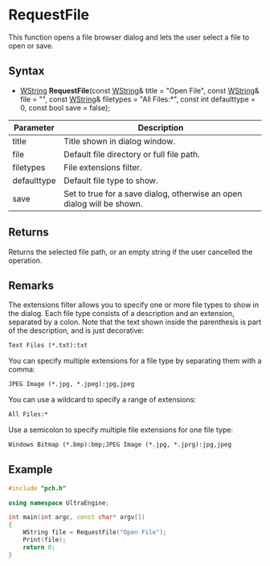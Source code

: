 # RequestFile #
This function opens a file browser dialog and lets the user select a file to open or save.

## Syntax ##
- [WString](WString.md) **RequestFile**(const [WString](WString.md)& title = "Open File", const [WString](WString.md)& file = "", const [WString](WString.md)& filetypes = "All Files:\*", const int defaulttype = 0, const bool save = false);

| Parameter | Description |
| ----- | ----- |
| title | Title shown in dialog window. |
| file | Default file directory or full file path. |
| filetypes | File extensions filter. |
| defaulttype | Default file type to show. |
| save | Set to true for a save dialog, otherwise an open dialog will be shown. |

## Returns ##
Returns the selected file path, or an empty string if the user cancelled the operation.

## Remarks ##
The extensions filter allows you to specify one or more file types to show in the dialog. Each file type consists of a description and an extension, separated by a colon. Note that the text shown inside the parenthesis is part of the description, and is just decorative:

```txt
Text Files (*.txt):txt
```

You can specify multiple extensions for a file type by separating them with a comma:

```txt
JPEG Image (*.jpg, *.jpeg):jpg,jpeg
```

You can use a wildcard to specify a range of extensions:

```txt
All Files:*
```

Use a semicolon to specify multiple file extensions for one file type:

```txt
Windows Bitmap (*.bmp):bmp;JPEG Image (*.jpg, *.jprg):jpg,jpeg
```

## Example ##

```c++
#include "pch.h"

using namespace UltraEngine;

int main(int argc, const char* argv[])
{
	WString file = RequestFile("Open File");
	Print(file);
	return 0;
}
```
